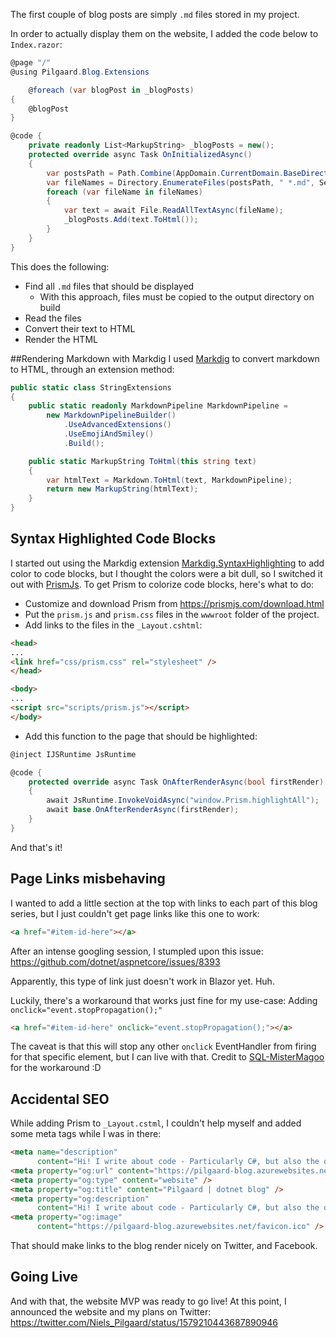 ﻿The first couple of blog posts are simply <code>.md</code> files stored in my project.

In order to actually display them on the website, I added the code below to <code>Index.razor</code>:

```csharp
@page "/"
@using Pilgaard.Blog.Extensions

    @foreach (var blogPost in _blogPosts)
{
    @blogPost
}

@code {
    private readonly List<MarkupString> _blogPosts = new();
    protected override async Task OnInitializedAsync()
    {
        var postsPath = Path.Combine(AppDomain.CurrentDomain.BaseDirectory, "Posts");
        var fileNames = Directory.EnumerateFiles(postsPath, " *.md", SearchOption.TopDirectoryOnly);
        foreach (var fileName in fileNames)
        {
            var text = await File.ReadAllTextAsync(fileName);
            _blogPosts.Add(text.ToHtml());
        }
    }
}
```

This does the following:
<ul>
    <li>
        Find all <code>.md</code> files that should be displayed
        <ul>
            <li>With this approach, files must be copied to the output directory on build</li>
        </ul>
    </li>
    <li>Read the files</li>
    <li>Convert their text to HTML</li>
    <li>Render the HTML</li>
</ul>
##Rendering Markdown with Markdig
I used <a href="https://github.com/xoofx/markdig">Markdig</a> to convert markdown to HTML, through an extension method:


```csharp
public static class StringExtensions
{
    public static readonly MarkdownPipeline MarkdownPipeline =
        new MarkdownPipelineBuilder()
            .UseAdvancedExtensions()
            .UseEmojiAndSmiley()
            .Build();

    public static MarkupString ToHtml(this string text)
    {
        var htmlText = Markdown.ToHtml(text, MarkdownPipeline);
        return new MarkupString(htmlText);
    }
}
```


## Syntax Highlighted Code Blocks
I started out using the Markdig extension <a href="https://github.com/arthurrump/MarkdigExtensions">Markdig.SyntaxHighlighting</a> to add color to code blocks, but I thought the colors were a bit dull, so I switched it out with <a href="https://prismjs.com/">PrismJs</a>.
To get Prism to colorize code blocks, here's what to do:
<ul>
    <li>Customize and download Prism from <a href="https://prismjs.com/download.html">https://prismjs.com/download.html</a></li>
    <li>Put the <code>prism.js</code> and <code>prism.css</code> files in the <code>wwwroot</code> folder of the project.</li>
    <li>Add links to the files in the <code>_Layout.cshtml</code>:</li>
</ul>

```html
<head>
...
<link href="css/prism.css" rel="stylesheet" />
</head>

<body>
...
<script src="scripts/prism.js"></script>
</body>
```
    
<ul>
    <li>Add this function to the page that should be highlighted:</li>
</ul>

```csharp
@inject IJSRuntime JsRuntime

@code {
    protected override async Task OnAfterRenderAsync(bool firstRender)
    {
        await JsRuntime.InvokeVoidAsync("window.Prism.highlightAll");
        await base.OnAfterRenderAsync(firstRender);
    }
}
```


And that's it!

## Page Links misbehaving
I wanted to add a little section at the top with links to each part of this blog series, but I just couldn't get page links like this one to work:


```html
<a href="#item-id-here"></a>
```


After an intense googling session, I stumpled upon this issue:
<a href="https://github.com/dotnet/aspnetcore/issues/8393">https://github.com/dotnet/aspnetcore/issues/8393</a>

Apparently, this type of link just doesn't work in Blazor yet. Huh.

Luckily, there's a workaround that works just fine for my use-case:
Adding <code>onclick="event.stopPropagation();"</code>


```html
<a href="#item-id-here" onclick="event.stopPropagation();"></a>
```

The caveat is that this will stop any other <code>onclick</code> EventHandler from firing for that specific element, but I can live with that.
Credit to <a href="https://github.com/dotnet/aspnetcore/issues/8393#issuecomment-526545768">SQL-MisterMagoo</a> for the workaround :D

## Accidental SEO
While adding Prism to <code>_Layout.cstml</code>, I couldn't help myself and added some meta tags while I was in there:


```html
<meta name="description"
      content="Hi! I write about code - Particularly C#, but also the occasional PowerShell and JavaScript." />
<meta property="og:url" content="https://pilgaard-blog.azurewebsites.net/" />
<meta property="og:type" content="website" />
<meta property="og:title" content="Pilgaard | dotnet blog" />
<meta property="og:description"
      content="Hi! I write about code - Particularly C#, but also the occasional PowerShell and JavaScript." />
<meta property="og:image"
      content="https://pilgaard-blog.azurewebsites.net/favicon.ico" />
```

That should make links to the blog render nicely on Twitter, and Facebook.

## Going Live
And with that, the website MVP was ready to go live! At this point, I announced the website and my plans on Twitter: <a href="https://twitter.com/Niels_Pilgaard/status/1579210443687890946">https://twitter.com/Niels_Pilgaard/status/1579210443687890946</a>

